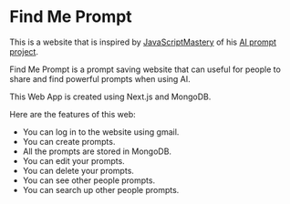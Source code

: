 # Find Me Prompt
This is a website that is inspired by <a href="https://github.com/adrianhajdin">JavaScriptMastery</a> of his <a href="https://github.com/adrianhajdin/project_next_13_ai_prompt_sharing">AI prompt project</a>.

Find Me Prompt is a prompt saving website that can useful for people to share and find powerful prompts when using AI.

This Web App is created using Next.js and MongoDB.

Here are the features of this web:
- You can log in to the website using gmail.
- You can create prompts.
- All the prompts are stored in MongoDB.
- You can edit your prompts.
- You can delete your prompts.
- You can see other people prompts.
- You can search up other people prompts. 

